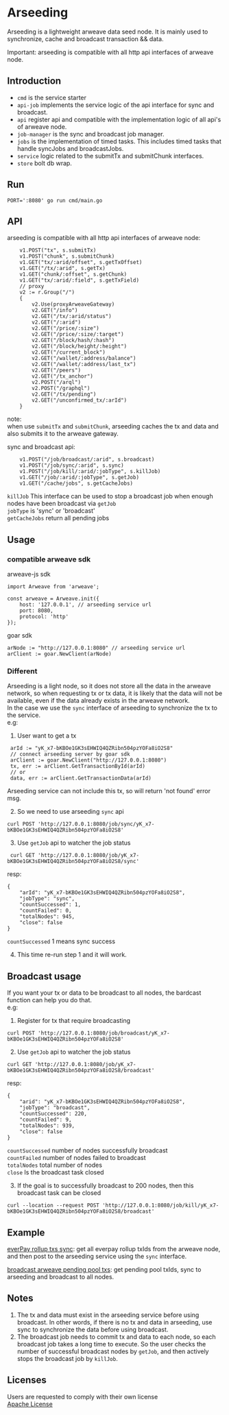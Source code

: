 # Arseeding
Arseeding is a lightweight arweave data seed node. It is mainly used to synchronize, cache and broadcast transaction && data.

Important: arseeding is compatible with all http api interfaces of arweave node.

## Introduction
- `cmd` is the service starter
- `api-job` implements the service logic of the api interface for sync and broadcast.
- `api` register api and compatible with the implementation logic of all api's of arweave node.
- `job-manager` is the sync and broadcast job manager.
- `jobs` is the implementation of timed tasks. This includes timed tasks that handle syncJobs and broadcastJobs.
- `service` logic related to the submitTx and submitChunk interfaces.
- `store` bolt db wrap.

## Run
```
PORT=':8080' go run cmd/main.go
```
## API
arseeding is compatible with all http api interfaces of arweave node:
```
    v1.POST("tx", s.submitTx)
    v1.POST("chunk", s.submitChunk)
    v1.GET("tx/:arid/offset", s.getTxOffset)
    v1.GET("/tx/:arid", s.getTx)
    v1.GET("chunk/:offset", s.getChunk)
    v1.GET("tx/:arid/:field", s.getTxField)
    // proxy
    v2 := r.Group("/")
    {
        v2.Use(proxyArweaveGateway)
        v2.GET("/info")
        v2.GET("/tx/:arid/status")
        v2.GET("/:arid")
        v2.GET("/price/:size")
        v2.GET("/price/:size/:target")
        v2.GET("/block/hash/:hash")
        v2.GET("/block/height/:height")
        v2.GET("/current_block")
        v2.GET("/wallet/:address/balance")
        v2.GET("/wallet/:address/last_tx")
        v2.GET("/peers")
        v2.GET("/tx_anchor")
        v2.POST("/arql")
        v2.POST("/graphql")
        v2.GET("/tx/pending")
        v2.GET("/unconfirmed_tx/:arId")
    }
```
note:    
when use `submitTx` and `submitChunk`, arseeding caches the tx and data and also submits it to the arweave gateway.   

sync and broadcast api:
```
    v1.POST("/job/broadcast/:arid", s.broadcast)
    v1.POST("/job/sync/:arid", s.sync)
    v1.POST("/job/kill/:arid/:jobType", s.killJob)
    v1.GET("/job/:arid/:jobType", s.getJob)
    v1.GET("/cache/jobs", s.getCacheJobs)
```
`killJob` This interface can be used to stop a broadcast job when enough nodes have been broadcast via `getJob`   
`jobType` is 'sync' or 'broadcast'   
`getCacheJobs` return all pending jobs

## Usage
### compatible arweave sdk
arweave-js sdk
```
import Arweave from 'arweave';

const arweave = Arweave.init({
    host: '127.0.0.1', // arseeding service url
    port: 8080,
    protocol: 'http'
});
```
goar sdk
```
arNode := "http://127.0.0.1:8080" // arseeding service url
arClient := goar.NewClient(arNode) 
```
### Different
Arseeding is a light node, so it does not store all the data in the arweave network, so when requesting tx or tx data, it is likely that the data will not be available, even if the data already exists in the arweave network.    
In the case we use the `sync` interface of arseeding to synchronize the tx to the service.   
e.g:
1. User want to get a tx
``` 
 arId := "yK_x7-bKBOe1GK3sEHWIQ4QZRibn504pzYOFa8iO2S8"
 // connect arseeding server by goar sdk
 arClient := goar.NewClient("http://127.0.0.1:8080") 
 tx, err := arClient.GetTransactionById(arId)
 // or 
 data, err := arClient.GetTransactionData(arId)
```
Arseeding service can not include this tx, so will return 'not found' error msg.   

2. So we need to use arseeding `sync` api
```
curl POST 'http://127.0.0.1:8080/job/sync/yK_x7-bKBOe1GK3sEHWIQ4QZRibn504pzYOFa8iO2S8'
```
3. Use `getJob` api to watcher the job status
```
 curl GET 'http://127.0.0.1:8080/job/yK_x7-bKBOe1GK3sEHWIQ4QZRibn504pzYOFa8iO2S8/sync'
```
resp:
```
{
    "arId": "yK_x7-bKBOe1GK3sEHWIQ4QZRibn504pzYOFa8iO2S8",
    "jobType": "sync",
    "countSuccessed": 1,
    "countFailed": 0,
    "totalNodes": 945,
    "close": false
}
```
`countSuccessed` 1 means sync success

4. This time re-run step 1 and it will work.

## Broadcast usage
If you want your tx or data to be broadcast to all nodes, the bardcast function can help you do that.   
e.g:
1. Register for tx that require broadcasting
```
curl POST 'http://127.0.0.1:8080/job/broadcast/yK_x7-bKBOe1GK3sEHWIQ4QZRibn504pzYOFa8iO2S8'
```
2. Use `getJob` api to watcher the job status
```
curl GET 'http://127.0.0.1:8080/job/yK_x7-bKBOe1GK3sEHWIQ4QZRibn504pzYOFa8iO2S8/broadcast'
```
resp:
```
{
    "arid": "yK_x7-bKBOe1GK3sEHWIQ4QZRibn504pzYOFa8iO2S8",
    "jobType": "broadcast",
    "countSuccessed": 220,
    "countFailed": 9,
    "totalNodes": 939,
    "close": false
}
```
`countSuccessed` number of nodes successfully broadcast   
`countFailed` number of nodes failed to broadcast   
`totalNodes` total number of nodes   
`close` Is the broadcast task closed   

3. If the goal is to successfully broadcast to 200 nodes, then this broadcast task can be closed
```
curl --location --request POST 'http://127.0.0.1:8080/job/kill/yK_x7-bKBOe1GK3sEHWIQ4QZRibn504pzYOFa8iO2S8/broadcast'
```

## Example
[everPay rollup txs sync](https://github.com/everFinance/arseeding/tree/main/example/everpay-sync): get all everpay rollup txIds from the arweave node, and then post to the arseeding service using the `sync` interface.

[broadcast arweave pending pool txs](https://github.com/everFinance/arseeding/tree/main/example/arweave-pool-broadcast): get pending pool txIds, sync to arseeding and broadcast to all nodes.
## Notes
1. The tx and data must exist in the arseeding service before using broadcast. In other words, if there is no tx and data in arseeding, use sync to synchronize the data before using broadcast.
2. The broadcast job needs to commit tx and data to each node, so each broadcast job takes a long time to execute. So the  user checks the number of successful broadcast nodes by `getJob`, and then actively stops the broadcast job by `killJob`. 

## Licenses
Users are requested to comply with their own license   
[Apache License](https://github.com/everFinance/arseeding/blob/main/LICENSE)